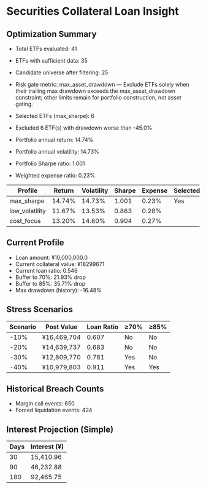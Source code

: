 # Securities Collateral Loan Insight

## Optimization Summary
- Total ETFs evaluated: 41
- ETFs with sufficient data: 35
- Candidate universe after filtering: 25
- Risk gate metric: max_asset_drawdown — Exclude ETFs solely when their trailing max drawdown exceeds the max_asset_drawdown constraint; other limits remain for portfolio construction, not asset gating.

- Selected ETFs (max_sharpe): 6
- Excluded 6 ETF(s) with drawdown worse than -45.0%
- Portfolio annual return: 14.74%
- Portfolio annual volatility: 14.73%
- Portfolio Sharpe ratio: 1.001
- Weighted expense ratio: 0.23%

| Profile | Return | Volatility | Sharpe | Expense | Selected |
| --- | --- | --- | --- | --- | --- |
| max_sharpe | 14.74% | 14.73% | 1.001 | 0.23% | Yes |
| low_volatility | 11.67% | 13.53% | 0.863 | 0.28% |  |
| cost_focus | 13.20% | 14.60% | 0.904 | 0.27% |  |

## Current Profile
- Loan amount: ¥10,000,000.0
- Current collateral value: ¥18299671
- Current loan ratio: 0.546
- Buffer to 70%: 21.93% drop
- Buffer to 85%: 35.71% drop
- Max drawdown (history): -16.48%

## Stress Scenarios
| Scenario | Post Value | Loan Ratio | ≥70% | ≥85% |
| --- | --- | --- | --- | --- |
| -10% | ¥16,469,704 | 0.607 | No | No |
| -20% | ¥14,639,737 | 0.683 | No | No |
| -30% | ¥12,809,770 | 0.781 | Yes | No |
| -40% | ¥10,979,803 | 0.911 | Yes | Yes |

## Historical Breach Counts
- Margin call events: 650
- Forced liquidation events: 424

## Interest Projection (Simple)
| Days | Interest (¥) |
| --- | --- |
| 30 | 15,410.96 |
| 90 | 46,232.88 |
| 180 | 92,465.75 |
